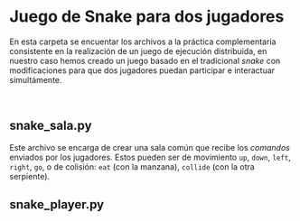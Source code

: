 
# Juego de Snake para dos jugadores

En esta carpeta se encuentar los archivos a la práctica complementaria consistente en la realización de un juego de ejecución distribuida, en nuestro caso hemos creado un juego basado en el tradicional *snake* con modificaciones para que dos jugadores puedan participar e interactuar simultámente. 

<br>

## snake_sala.py

Este archivo se encarga de crear una sala común que recibe los *comandos* enviados por los jugadores. Estos pueden ser de movimiento `up`, `down`, `left`, `right`, `go`, o de colisión: `eat` (con la manzana), `collide` (con la otra serpiente). 

## snake_player.py
